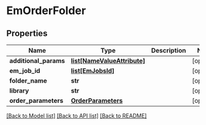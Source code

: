 # EmOrderFolder

## Properties
Name | Type | Description | Notes
------------ | ------------- | ------------- | -------------
**additional_params** | [**list[NameValueAttribute]**](NameValueAttribute.md) |  | [optional] 
**em_job_id** | [**list[EmJobsId]**](EmJobsId.md) |  | [optional] 
**folder_name** | **str** |  | [optional] 
**library** | **str** |  | [optional] 
**order_parameters** | [**OrderParameters**](OrderParameters.md) |  | [optional] 

[[Back to Model list]](../README.md#documentation-for-models) [[Back to API list]](../README.md#documentation-for-api-endpoints) [[Back to README]](../README.md)


